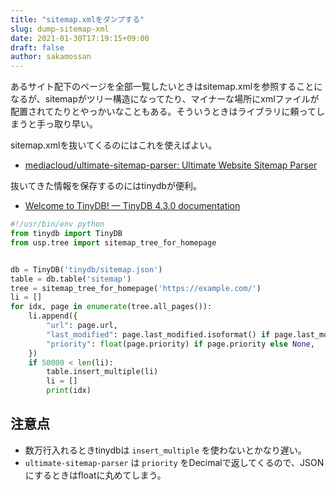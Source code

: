 ```yaml
---
title: "sitemap.xmlをダンプする"
slug: dump-sitemap-xml
date: 2021-01-30T17:19:15+09:00
draft: false
author: sakamossan
---
```


あるサイト配下のページを全部一覧したいときはsitemap.xmlを参照することになるが、sitemapがツリー構造になってたり、マイナーな場所にxmlファイルが配置されてたりとやっかいなこともある。そういうときはライブラリに頼ってしまうと手っ取り早い。

sitemap.xmlを抜いてくるのにはこれを使えばよい。

- [mediacloud/ultimate-sitemap-parser: Ultimate Website Sitemap Parser](https://github.com/mediacloud/ultimate-sitemap-parser)

抜いてきた情報を保存するのにはtinydbが便利。

- [Welcome to TinyDB! — TinyDB 4.3.0 documentation](https://tinydb.readthedocs.io/en/latest/)

```python
#!/usr/bin/env python
from tinydb import TinyDB
from usp.tree import sitemap_tree_for_homepage


db = TinyDB('tinydb/sitemap.json')
table = db.table('sitemap')
tree = sitemap_tree_for_homepage('https://example.com/')
li = []
for idx, page in enumerate(tree.all_pages()):
    li.append({
        "url": page.url,
        "last_modified": page.last_modified.isoformat() if page.last_modified else None,
        "priority": float(page.priority) if page.priority else None,
    })
    if 50000 < len(li):
        table.insert_multiple(li)
        li = []
        print(idx)
```


## 注意点

- 数万行入れるときtinydbは `insert_multiple` を使わないとかなり遅い。
- `ultimate-sitemap-parser` は `priority` をDecimalで返してくるので、JSONにするときはfloatに丸めてしまう。
